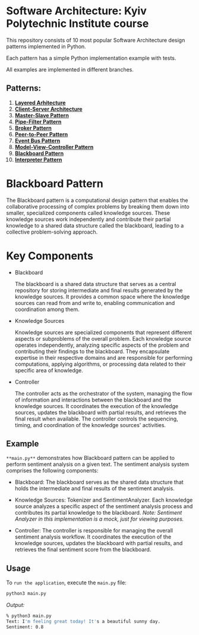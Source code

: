 # Software Architecture: Kyiv Polytechnic Institute course

This repository consists of 10 most popular Software Architecture design patterns implemented in Python.

Each pattern has a simple Python implementation example with tests.

All examples are implemented in different branches.

## Patterns:

1. [**Layered Arhitecture**](https://github.com/annavasylashko/kpi-architecture/tree/layered-architecture)
2. [**Client-Server Architecture**](https://github.com/annavasylashko/kpi-architecture/tree/client-server)
3. [**Master-Slave Pattern**](https://github.com/annavasylashko/kpi-architecture/tree/master-slave)
4. [**Pipe-Filter Pattern**](https://github.com/annavasylashko/kpi-architecture/tree/pipe-filter)
5. [**Broker Pattern**](https://github.com/annavasylashko/kpi-architecture/tree/broker)
6. [**Peer-to-Peer Pattern**](https://github.com/annavasylashko/kpi-architecture/tree/peer-to-peer)
7. [**Event Bus Pattern**](https://github.com/annavasylashko/kpi-architecture/tree/event-bus)
8. [**Model-View-Controller Pattern**](https://github.com/annavasylashko/kpi-architecture/tree/mvc)
9. [**Blackboard Pattern**](https://github.com/annavasylashko/kpi-architecture/tree/blackboard)
10. [**Interpreter Pattern**](https://github.com/annavasylashko/kpi-architecture/tree/interpreter)

# Blackboard Pattern

The Blackboard pattern is a computational design pattern that enables the collaborative processing of complex problems by breaking them down into smaller, specialized components called knowledge sources. These knowledge sources work independently and contribute their partial knowledge to a shared data structure called the blackboard, leading to a collective problem-solving approach.

# Key Components
- Blackboard

    The blackboard is a shared data structure that serves as a central repository for storing intermediate and final results generated by the knowledge sources. It provides a common space where the knowledge sources can read from and write to, enabling communication and coordination among them.

- Knowledge Sources

    Knowledge sources are specialized components that represent different aspects or subproblems of the overall problem. Each knowledge source operates independently, analyzing specific aspects of the problem and contributing their findings to the blackboard. They encapsulate expertise in their respective domains and are responsible for performing computations, applying algorithms, or processing data related to their specific area of knowledge.

- Controller

    The controller acts as the orchestrator of the system, managing the flow of information and interactions between the blackboard and the knowledge sources. It coordinates the execution of the knowledge sources, updates the blackboard with partial results, and retrieves the final result when available. The controller controls the sequencing, timing, and coordination of the knowledge sources' activities.

## Example

`**main.py**` demonstrates how Blackboard pattern can be applied to perform sentiment analysis on a given text. The sentiment analysis system comprises the following components:

- Blackboard: The blackboard serves as the shared data structure that holds the intermediate and final results of the sentiment analysis.

- Knowledge Sources: Tokenizer and SentimentAnalyzer. Each knowledge source analyzes a specific aspect of the sentiment analysis process and contributes its partial knowledge to the blackboard. *Note: Sentiment Analyzer in this implementation is a mock, just for viewing purposes.*

- Controller: The controller is responsible for managing the overall sentiment analysis workflow. It coordinates the execution of the knowledge sources, updates the blackboard with partial results, and retrieves the final sentiment score from the blackboard.

## Usage

To `run the application`, execute the `main.py` file:

```zsh
python3 main.py
```

*Output:*

```zsh
% python3 main.py
Text: I'm feeling great today! It's a beautiful sunny day.
Sentiment: 0.8
```

